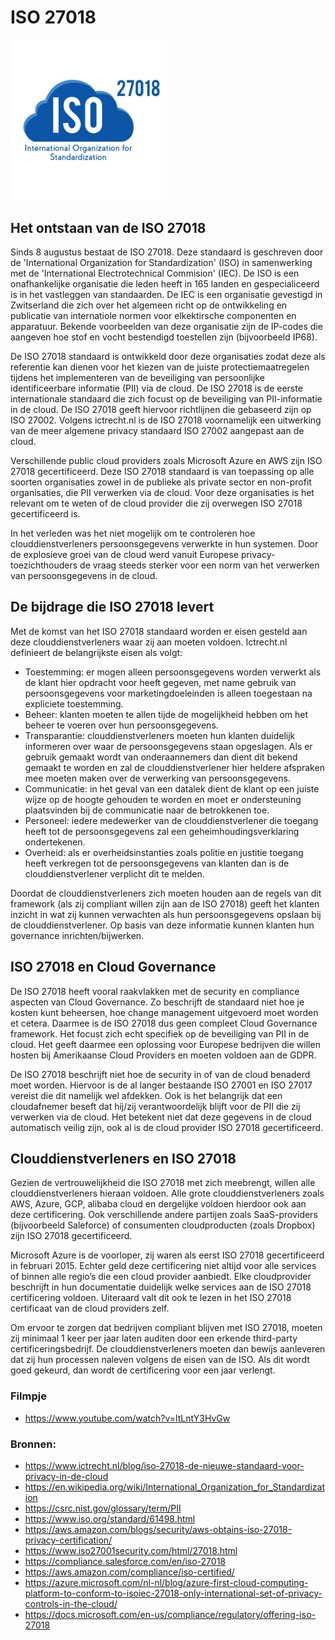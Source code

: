 # ISO 27018

<img src="iso27018.png" alt="ISO 27018" width="250px;"/>

## Het ontstaan van de ISO 27018
Sinds 8 augustus bestaat de ISO 27018. Deze standaard is geschreven door de 'International Organization for Standardization' (ISO) in samenwerking met de 'International Electrotechnical Commision' (IEC). De ISO is een onafhankelijke organisatie die leden heeft in 165 landen en gespecialiceerd is in het vastleggen van standaarden.
De IEC is een organisatie gevestigd in Zwitserland die zich over het algemeen richt op de ontwikkeling en publicatie van internatiole normen voor elkektirsche componenten en apparatuur. Bekende voorbeelden van deze organisatie zijn de IP-codes die aangeven hoe stof en vocht bestendigd toestellen zijn (bijvoorbeeld IP68).

De ISO 27018 standaard is ontwikkeld door deze organisaties zodat deze als referentie kan dienen voor het kiezen van de juiste protectiemaatregelen tijdens het implementeren van de beveiliging van persoonlijke identificeerbare informatie (PII) via de cloud. De ISO 27018 is de eerste internationale standaard die zich focust op de beveiliging van PII-informatie in de cloud. De ISO 27018 geeft hiervoor richtlijnen die gebaseerd zijn op ISO 27002. Volgens ictrecht.nl is de ISO 27018 voornamelijk een uitwerking van de meer algemene privacy standaard ISO 27002 aangepast aan de cloud. 

Verschillende public cloud providers zoals Microsoft Azure en AWS zijn ISO 27018 gecertificeerd. Deze ISO 27018 standaard is van toepassing op alle soorten organisaties zowel in de publieke als private sector en non-profit organisaties, die PII verwerken via de cloud. Voor deze organisaties is het relevant om te weten of de cloud provider die zij overwegen ISO 27018 gecertificeerd is.

In het verleden was het niet mogelijk om te controleren hoe clouddienstverleners persoonsgegevens verwerkte in hun systemen. Door de explosieve groei van de cloud werd vanuit Europese privacy-toezichthouders de vraag steeds sterker voor een norm van het verwerken van persoonsgegevens in de cloud.


## De bijdrage die ISO 27018 levert
Met de komst van het ISO 27018 standaard worden er eisen gesteld aan deze clouddienstverleners waar zij aan moeten voldoen. Ictrecht.nl definieert de belangrijkste eisen als volgt:
-	Toestemming: er mogen alleen persoonsgegevens worden verwerkt als de klant hier opdracht voor heeft gegeven, met name gebruik van persoonsgegevens voor marketingdoeleinden is alleen toegestaan na expliciete toestemming.
-	Beheer: klanten moeten te allen tijde de mogelijkheid hebben om het beheer te voeren over hun persoonsgegevens.
-	Transparantie: clouddienstverleners moeten hun klanten duidelijk informeren over waar de persoonsgegevens staan opgeslagen. Als er gebruik gemaakt wordt van onderaannemers dan dient dit bekend gemaakt te worden en zal de clouddienstverlener hier heldere afspraken mee moeten maken over de verwerking van persoonsgegevens.
-	Communicatie: in het geval van een datalek dient de klant op een juiste wijze op de hoogte gehouden te worden en moet er ondersteuning plaatsvinden bij de communicatie naar de betrokkenen toe.
-	Personeel: iedere medewerker van de clouddienstverlener die toegang heeft tot de persoonsgegevens zal een geheimhoudingsverklaring ondertekenen.
-	Overheid: als er overheidsinstanties zoals politie en justitie toegang heeft verkregen tot de persoonsgegevens van klanten dan is de clouddienstverlener verplicht dit te melden.

Doordat de clouddienstverleners zich moeten houden aan de regels van dit framework (als zij compliant willen zijn aan de ISO 27018) geeft het klanten inzicht in wat zij kunnen verwachten als hun persoonsgegevens opslaan bij de clouddienstverlener. Op basis van deze informatie kunnen klanten hun governance inrichten/bijwerken. 

## ISO 27018 en Cloud Governance
De ISO 27018 heeft vooral raakvlakken met de security en compliance aspecten van Cloud Governance. Zo beschrijft de standaard niet hoe je kosten kunt beheersen, hoe change management uitgevoerd moet worden et cetera. Daarmee is de ISO 27018 dus geen compleet Cloud Governance framework. Het focust zich echt specifiek op de beveiliging van PII in de cloud. Het geeft daarmee een oplossing voor Europese bedrijven die willen hosten bij Amerikaanse Cloud Providers en moeten voldoen aan de GDPR. 

De ISO 27018 beschrijft niet hoe de security in of van de cloud benaderd moet worden. Hiervoor is de al langer bestaande ISO 27001 en ISO 27017 vereist die dit namelijk wel afdekken. Ook is het belangrijk dat een cloudafnemer beseft dat hij/zij verantwoordelijk blijft voor de PII die zij verwerken via de cloud. Het betekent niet dat deze gegevens in de cloud automatisch veilig zijn, ook al is de cloud provider ISO 27018 gecertificeerd.

## Clouddienstverleners en ISO 27018
Gezien de vertrouwelijkheid die ISO 27018 met zich meebrengt, willen alle clouddienstverleners hieraan voldoen. Alle grote clouddienstverleners zoals AWS, Azure, GCP, alibaba cloud en dergelijke voldoen hierdoor ook aan deze certificering. Ook verschillende andere partijen zoals SaaS-providers (bijvoorbeeld Saleforce) of consumenten cloudproducten (zoals Dropbox) zijn ISO 27018 gecertificeerd. 

Microsoft Azure is de voorloper, zij waren als eerst ISO 27018 gecertificeerd in februari 2015. Echter geld deze certificering niet altijd voor alle services of binnen alle regio’s die een cloud provider aanbiedt. Elke cloudprovider beschrijft in hun documentatie duidelijk welke services aan de ISO 27018 certificering voldoen. Uiteraard valt dit ook te lezen in het ISO 27018 certificaat van de cloud providers zelf.

Om ervoor te zorgen dat bedrijven compliant blijven met ISO 27018, moeten zij minimaal 1 keer per jaar laten auditen door een erkende third-party certificeringsbedrijf. De clouddienstverleners moeten dan bewijs aanleveren dat zij hun processen naleven volgens de eisen van de ISO. Als dit wordt goed gekeurd, dan wordt de certificering voor een jaar verlengt.

### Filmpje
- https://www.youtube.com/watch?v=ltLntY3HvGw

### Bronnen:
- https://www.ictrecht.nl/blog/iso-27018-de-nieuwe-standaard-voor-privacy-in-de-cloud
- https://en.wikipedia.org/wiki/International_Organization_for_Standardization
- https://csrc.nist.gov/glossary/term/PII
- https://www.iso.org/standard/61498.html
- https://aws.amazon.com/blogs/security/aws-obtains-iso-27018-privacy-certification/
- https://www.iso27001security.com/html/27018.html
- https://compliance.salesforce.com/en/iso-27018
- https://aws.amazon.com/compliance/iso-certified/
- https://azure.microsoft.com/nl-nl/blog/azure-first-cloud-computing-platform-to-conform-to-isoiec-27018-only-international-set-of-privacy-controls-in-the-cloud/
- https://docs.microsoft.com/en-us/compliance/regulatory/offering-iso-27018